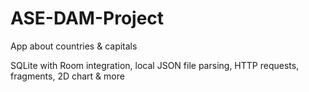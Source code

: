 # ASE-DAM-Project

App about countries & capitals

SQLite with Room integration, local JSON file parsing, HTTP requests, fragments, 2D chart & more
